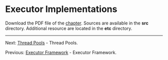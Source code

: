 # Executor Implementations

Download the PDF file of the [chapter](chapter_30.pdf). Sources are available in the <b>src</b> directory. 
Additional resource are located in the <b>etc</b> directory.

<hr>

Next: [Thread Pools](chapter_31.md "Thread Pools") - Thread Pools.

Previous: [Executor Framework](chapter_29.md "Executor Framework") - Executor Framework.
